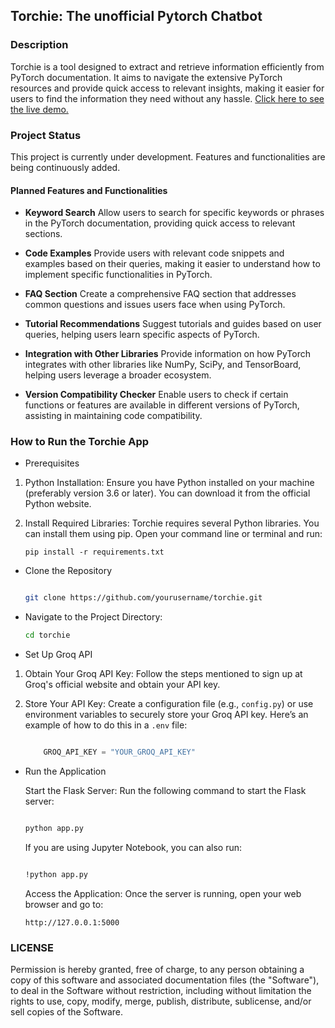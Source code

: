 ## Torchie: The unofficial Pytorch Chatbot

### Description
Torchie is a tool designed to extract and retrieve information efficiently from PyTorch documentation. It aims to navigate the extensive PyTorch resources and provide quick access to relevant insights, making it easier for users to find the information they need without any hassle. [Click here to see the live demo.](https://huggingface.co/spaces/sreedeepEK/torchie)

### Project Status
This project is currently under development. Features and functionalities are being continuously added.

#### Planned Features and Functionalities

- **Keyword Search**
Allow users to search for specific keywords or phrases in the PyTorch documentation, providing quick access to relevant sections.

- **Code Examples**
Provide users with relevant code snippets and examples based on their queries, making it easier to understand how to implement specific functionalities in PyTorch.

- **FAQ Section**
Create a comprehensive FAQ section that addresses common questions and issues users face when using PyTorch.

- **Tutorial Recommendations**
Suggest tutorials and guides based on user queries, helping users learn specific aspects of PyTorch.

- **Integration with Other Libraries**
Provide information on how PyTorch integrates with other libraries like NumPy, SciPy, and TensorBoard, helping users leverage a broader ecosystem.

- **Version Compatibility Checker**
Enable users to check if certain functions or features are available in different versions of PyTorch, assisting in maintaining code compatibility.


### How to Run the Torchie App 

- Prerequisites

1. Python Installation: Ensure you have Python installed on your machine (preferably version 3.6 or later). You can download it from the official Python website.

2. Install Required Libraries: Torchie requires several Python libraries. You can install them using pip. Open your command line or terminal and run:

    ```
    pip install -r requirements.txt
    ```

- Clone the Repository

    ```bash

    git clone https://github.com/yourusername/torchie.git
    ```

- Navigate to the Project Directory:

    ```bash
    cd torchie
    ```

- Set Up Groq API

1. Obtain Your Groq API Key:
    Follow the steps mentioned  to sign up at Groq's official website and obtain your API key.

2. Store Your API Key:
    Create a configuration file (e.g., `config.py`) or use environment variables to securely store your Groq API key. Here’s an example of how to do this in a `.env` file:

    ```python

        GROQ_API_KEY = "YOUR_GROQ_API_KEY"  
    ``` 

- Run the Application

    Start the Flask Server: Run the following command to start the Flask server:

    ```bash

    python app.py
    ```

    If you are using Jupyter Notebook, you can also run:

    ```bash

    !python app.py
    ```

    Access the Application: Once the server is running, open your web browser and go to:

    ```
    http://127.0.0.1:5000
    ```

### LICENSE


Permission is hereby granted, free of charge, to any person obtaining a copy
of this software and associated documentation files (the "Software"), to deal
in the Software without restriction, including without limitation the rights
to use, copy, modify, merge, publish, distribute, sublicense, and/or sell
copies of the Software.
